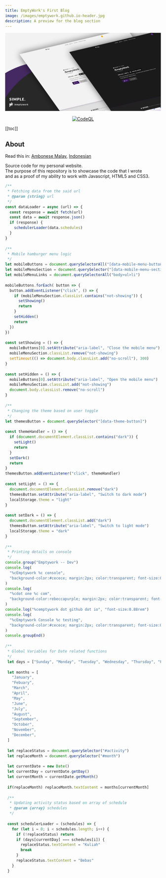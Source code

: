 ```yaml
---
title: EmptyWork's First Blog
image: /images/emptywork.github.io-header.jpg
description: A preview for the blog section
---
```

<p align="center">
<img src="/images/emptywork.github.io-header.jpg" />
</p>

<div align="center">
  
 [![CodeQL](https://github.com/EmptyWork/emptywork.github.io/actions/workflows/codeql-analysis.yml/badge.svg)](https://github.com/EmptyWork/emptywork.github.io/actions/workflows/codeql-analysis.yml)
  
</div>

[[toc]]

## About <a href="#about"></a>
Read this in: <a href="#">Ambonese Malay</a>, <a href="#">Indonesian</a>

Source code for my personal website.<br/>
The purpose of this repository is to showcase the code that I wrote<br/> and as a proof of my ability to work with Javascript, HTML5 and CSS3.


```js
/**
 * Fetching data from the said url
 * @param {string} url
 */
const dataLoader = async (url) => {
  const response = await fetch(url)
  const data = await response.json()
  if (response) {
    schedulerLoader(data.schedules)
  }
}

/**
 * Mobile hamburger menu logic
 */
let mobileButtons = document.querySelectorAll("[data-mobile-menu-button]")
let mobileMenuSection = document.querySelector("[data-mobile-menu-section]")
let mobileMenuLinks = document.querySelectorAll("body>ul>li")

mobileButtons.forEach( button => {
  button.addEventListener("click", () => {
    if (mobileMenuSection.classList.contains("not-showing")) {
      setShowing()
      return
    }
    setHidden()
    return
  })
})

const setShowing = () => {
  mobileButtons[0].setAttribute("aria-label", "Close the mobile menu")
  mobileMenuSection.classList.remove("not-showing")
  setTimeout(() => document.body.classList.add("no-scroll"), 300)
}

const setHidden = () => {
  mobileButtons[0].setAttribute("aria-label", "Open the mobile menu")
  mobileMenuSection.classList.add("not-showing")
  document.body.classList.remove("no-scroll")
}

/**
 * Changing the theme based on user toggle
 */
let themesButton = document.querySelector("[data-theme-button]")

const themeHandler = () => {
  if (document.documentElement.classList.contains("dark")) {
    setLight()
    return
  }
  setDark()
  return
}
themesButton.addEventListener("click", themeHandler)

const setLight = () => {
  document.documentElement.classList.remove("dark")
  themesButton.setAttribute("aria-label", "Switch to dark mode")
  localStorage.theme = "light"
}

const setDark = () => {
  document.documentElement.classList.add("dark")
  themesButton.setAttribute("aria-label", "Switch to light mode")
  localStorage.theme = "dark"
}

/**
 * Printing details on console
 */
console.group("Emptywork -- Dev")
console.log(
  "%cEmptywork %c console",
  "background-color:#cecece; margin:2px; color:transparent; font-size:0.7rem"
)
console.log(
  "%cdot one %c com",
  "background-color:rebeccapurple; margin:2px; color:transparent; font-size:0.7rem"
)
console.log("%cemptywork dot github dot io", "font-size:0.88rem")
console.log(
  "%cEmptywork Console %c testing",
  "background-color:#cecece; margin:2px; color:transparent; font-size:0.7rem"
)
console.groupEnd()

/**
 * Global Variables for Date related functions
 */
 let days = ["Sunday", "Monday", "Tuesday", "Wednesday", "Thursday", "Friday", "Saturday"]

 let months = [
   "January",
   "Febuary",
   "March",
   "April",
   "May",
   "June",
   "July",
   "August",
   "September",
   "October",
   "November",
   "December",
 ]
 
 let replaceStatus = document.querySelector("#activity")
 let replaceMonth = document.querySelector("#month")
 
 let currentDate = new Date()
 let currentDay = currentDate.getDay()
 let currentMonth = currentDate.getMonth()
 
 if(replaceMonth) replaceMonth.textContent = months[currentMonth]
 
 /**
  * Updating activity status based on array of schedule
  * @param {array} schedules
  */
 
 const schedulerLoader = (schedules) => {
   for (let i = 0; i < schedules.length; i++) {
     if (!replaceStatus) return
     if (days[currentDay] === schedules[i]) {
       replaceStatus.textContent = "Kuliah"
       break
     }
     replaceStatus.textContent = "Bebas"
   }
 }
```

